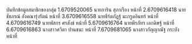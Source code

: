 บันทึกข้อมูลสมาชิกของกลุ่ม
1.6709520065 นายการิน สุภาเรือง หน้าที่ 
2.6709616418 นายชัชภรณ์ อังคณารุ่งรัตน์ หน้าที่ 
3.6709616558 นายธีร์ตภัฏฐ์ มะกรูดอินทร์ หน้าที่ 
4.6709616749 นายพัสกร ศรสังข์ หน้าที่ 
5.6709616764 นายพีรภัทร เอกดิษฐ์ หน้าที่ 
6.6709616863 นางสาวศวิตา ปานชนะ หน้าที่ 
7.6709681065 นางสาวกัญญาณัฐ กระบัง หน้าที่ 
